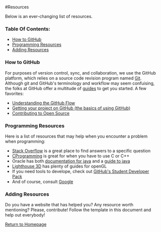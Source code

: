 #Resources

Below is an ever-changing list of resources.

<h3>Table Of Contents:</h3>
<ul>
<li><a href="#GitHub">How to GitHub</a></li>
<li><a href="#Programming">Programming Resources</a></li>
<li><a href="#AddStuff">Adding Resources</a></li>
</ul>

<h3 id="GitHub">How to GitHub</h3>

For purposes of version control, sync, and collaboration, we use the GitHub platform, which relies on a source code
revision program named [Git](https://en.wikipedia.org/wiki/Git_(software)). Although git and GitHub's terminology
and workflow may seem confuising, the folks at GitHub offer a multitude of [guides](https://guides.github.com/) to get
you started. A few favorites:
<ul>
<li><a href="https://guides.github.com/introduction/flow/" target="_blank">Understanding the GitHub Flow</a></li>
<li><a href="https://guides.github.com/introduction/getting-your-project-on-github/" target="_blank">Getting your project on GitHub (the basics of using GitHub)</a></li>
<li><a href="https://guides.github.com/activities/contributing-to-open-source/#contributing" target="_blank">Contributing to Open Source</a></li>
</ul>

<h3 id="Programming">Programming Resources</h3>
Here is a list of resources that may help when you encounter a problem when programming:
<ul>
<li><a href="http://stackoverflow.com/">Stack Overflow</a> is a great place to find answers to a specific question</li>
<li><a href="http://www.cprogramming.com/">CProgramming</a> is great for when you have to use C or C++</li>
<li>Oracle has both <a href="http://docs.oracle.com/javase/7/docs/api/">documentation for java</a> and a <a href="https://docs.oracle.com/javase/tutorial/">guide to java</a></li>
<li><a href="http://www.lighthouse3d.com/">Lighthouse 3D</a> has plenty of guides for openGL</li>
<li>If you need tools to develope, check out <a href="https://education.github.com/pack">GitHub's Student Developer Pack</a></li>
<li>And of course, consult <a href="https://www.google.com/">Google</a></li>
</ul>

<h3 id="AddStuff">Adding Resources</h3>

Do you have a website that has helped you? Any resource worth mentioning? Please, contribute! Follow the template in this
document and help out everybody!

<a href="https://github.com/MtLebanonComputerClub/Home-Repository/">Return to Homepage</a>
